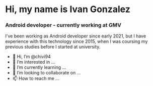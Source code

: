# Hi, my name is Ivan Gonzalez
### Android developer - currently working at GMV

I've been working as Android developer since early 2021, but I have experience with this technology since 2015, when I was coursing my previous studies before I started
at university.


- 👋 Hi, I’m @chivi94
- 👀 I’m interested in ...
- 🌱 I’m currently learning ...
- 💞️ I’m looking to collaborate on ...
- 📫 How to reach me ...

<!---
chivi94/chivi94 is a ✨ special ✨ repository because its `README.md` (this file) appears on your GitHub profile.
You can click the Preview link to take a look at your changes.
--->
